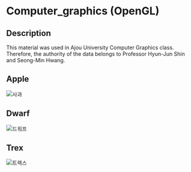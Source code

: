 # Computer_graphics (OpenGL)

## Description
This material was used in Ajou University Computer Graphics class. Therefore, the authority of the data belongs to Professor Hyun-Jun Shin and Seong-Min Hwang.

## Apple
![사과](https://user-images.githubusercontent.com/90667568/228027775-ed3c12d6-8fb4-4cdc-aab3-72c77d5b0596.JPG)

## Dwarf
![드워프](https://user-images.githubusercontent.com/90667568/228027792-e80f48dd-c995-4c80-b8a4-ca1f133102e5.JPG)

## Trex
![트렉스](https://user-images.githubusercontent.com/90667568/228027802-137f6650-074f-4991-8853-57a05ba281b4.JPG)
